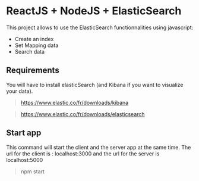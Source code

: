 # ReactJS + NodeJS + ElasticSearch

This project allows to use the ElasticSearch functionnalities using javascript:
  - Create an index
  - Set Mapping data
  - Search data


## Requirements
You will have to install elasticSearch (and Kibana if you want to visualize your data).

> https://www.elastic.co/fr/downloads/kibana

> https://www.elastic.co/fr/downloads/elasticsearch

## Start app
This command will start the client and the server app at the same time. The url for the client is : localhost:3000 and the url for the server is localhost:5000
> npm start
